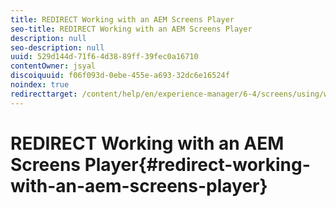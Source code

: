 ```yaml
---
title: REDIRECT Working with an AEM Screens Player
seo-title: REDIRECT Working with an AEM Screens Player
description: null
seo-description: null
uuid: 529d144d-71f6-4d38-89ff-39fec0a16710
contentOwner: jsyal
discoiquuid: f06f093d-0ebe-455e-a693-32dc6e16524f
noindex: true
redirecttarget: /content/help/en/experience-manager/6-4/screens/using/working-with-screens-player
---
```


# REDIRECT Working with an AEM Screens Player{#redirect-working-with-an-aem-screens-player}

